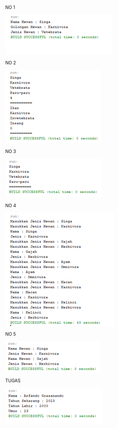 <p>NO 1</p>
<img src="https://raw.githubusercontent.com/arfando27/P1-Kelompok-1/main/P1no1.png">
<p></p>
<p>NO 2</p>
<img src="https://raw.githubusercontent.com/arfando27/P1-Kelompok-1/main/P1no2.png">
<p></p>
<p>NO 3</p>
<img src="https://raw.githubusercontent.com/arfando27/P1-Kelompok-1/main/P1no3.png">
<p></p>
<p>NO 4</p>
<img src="https://raw.githubusercontent.com/arfando27/P1-Kelompok-1/main/P1no4.png">
<p></p>
<p>NO 5</p>
<img src="https://raw.githubusercontent.com/arfando27/P1-Kelompok-1/main/P1no5.png">
<p></p>
<p>TUGAS</p>
<img src="https://raw.githubusercontent.com/arfando27/P1-Kelompok-1/main/P1tugas.png">

